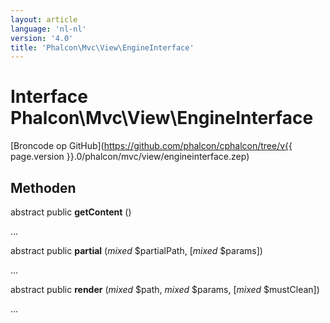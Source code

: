 ```yaml
---
layout: article
language: 'nl-nl'
version: '4.0'
title: 'Phalcon\Mvc\View\EngineInterface'
---
```

# Interface **Phalcon\Mvc\View\EngineInterface**

[Broncode op GitHub](https://github.com/phalcon/cphalcon/tree/v{{ page.version }}.0/phalcon/mvc/view/engineinterface.zep)

## Methoden

abstract public **getContent** ()

...

abstract public **partial** (*mixed* $partialPath, [*mixed* $params])

...

abstract public **render** (*mixed* $path, *mixed* $params, [*mixed* $mustClean])

...